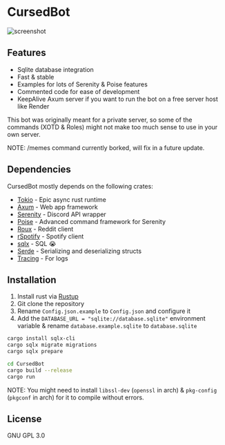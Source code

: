 # CursedBot
![screenshot](https://i.ibb.co/VwYR8X2/sgjlksafgjsfgjksfgj.png)

## Features

- Sqlite database integration
- Fast & stable
- Examples for lots of Serenity & Poise features
- Commented code for ease of development
- KeepAlive Axum server if you want to run the bot on a free server host like Render

This bot was originally meant for a private server, so some of the commands (XOTD & Roles)
might not make too much sense to use in your own server.

NOTE: /memes command currently borked, will fix in a future update.

## Dependencies

CursedBot mostly depends on the following crates:

- [Tokio](https://tokio.rs/) - Epic async rust runtime
- [Axum](https://github.com/tokio-rs/axum) - Web app framework
- [Serenity](https://github.com/serenity-rs/serenity) - Discord API wrapper
- [Poise](https://github.com/serenity-rs/poise) - Advanced command framework for Serenity
- [Roux](https://docs.rs/roux/) - Reddit client
- [rSpotify](https://github.com/ramsayleung/rspotify) - Spotify client
- [sqlx](https://github.com/launchbadge/sqlx) - SQL 😭
- [Serde](https://serde.rs/) - Serializing and deserializing structs
- [Tracing](https://github.com/tokio-rs/tracing) - For logs

## Installation

1. Install rust via [Rustup](https://rustup.rs/)
2. Git clone the repository
3. Rename ``Config.json.example`` to ``Config.json`` and configure it
4. Add the ``DATABASE_URL = "sqlite://database.sqlite"`` environment variable & rename ``database.example.sqlite`` to ``database.sqlite``

```sh
cargo install sqlx-cli
cargo sqlx migrate migrations
cargo sqlx prepare

cd CursedBot
cargo build --release
cargo run
```
NOTE: You might need to install ``libssl-dev`` (``openssl`` in arch) & ``pkg-config`` (``pkgconf`` in arch) for it to compile without errors.

## License

GNU GPL 3.0